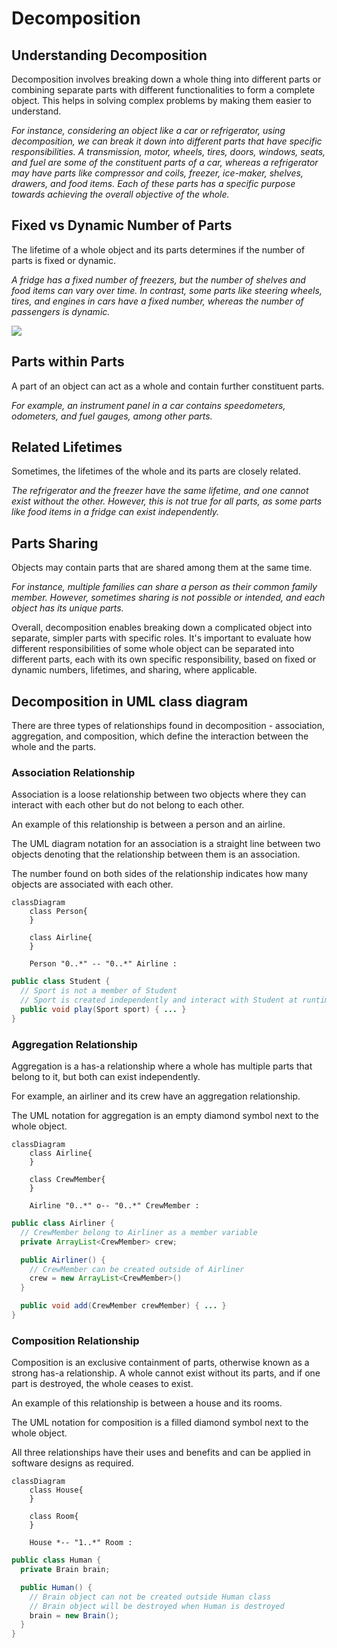 # Decomposition

## Understanding Decomposition

Decomposition involves breaking down a whole thing into different parts or combining separate parts with different functionalities to form a complete object. This helps in solving complex problems by making them easier to understand.

*For instance, considering an object like a car or refrigerator, using decomposition, we can break it down into different parts that have specific responsibilities. A transmission, motor, wheels, tires, doors, windows, seats, and fuel are some of the constituent parts of a car, whereas a refrigerator may have parts like compressor and coils, freezer, ice-maker, shelves, drawers, and food items. Each of these parts has a specific purpose towards achieving the overall objective of the whole.*


## Fixed vs Dynamic Number of Parts

The lifetime of a whole object and its parts determines if the number of parts is fixed or dynamic.

*A fridge has a fixed number of freezers, but the number of shelves and food items can vary over time. In contrast, some parts like steering wheels, tires, and engines in cars have a fixed number, whereas the number of passengers is dynamic.*

![](https://static.wixstatic.com/media/86afb5_e887f32a3e3541938b19cc0a1c74a809~mv2.png/v1/fill/w_720,h_406,al_c,q_85,usm_0.66_1.00_0.01,enc_auto/86afb5_e887f32a3e3541938b19cc0a1c74a809~mv2.png)

## Parts within Parts

A part of an object can act as a whole and contain further constituent parts.

*For example, an instrument panel in a car contains speedometers, odometers, and fuel gauges, among other parts.*

## Related Lifetimes

Sometimes, the lifetimes of the whole and its parts are closely related.

*The refrigerator and the freezer have the same lifetime, and one cannot exist without the other. However, this is not true for all parts, as some parts like food items in a fridge can exist independently.*

## Parts Sharing

Objects may contain parts that are shared among them at the same time.

*For instance, multiple families can share a person as their common family member. However, sometimes sharing is not possible or intended, and each object has its unique parts.*

Overall, decomposition enables breaking down a complicated object into separate, simpler parts with specific roles. It's important to evaluate how different responsibilities of some whole object can be separated into different parts, each with its own specific responsibility, based on fixed or dynamic numbers, lifetimes, and sharing, where applicable.


## Decomposition in UML class diagram

There are three types of relationships found in decomposition - association, aggregation, and composition, which define the interaction between the whole and the parts.

### Association Relationship

Association is a loose relationship between two objects where they can interact with each other but do not belong to each other.

An example of this relationship is between a person and an airline.

The UML diagram notation for an association is a straight line between two objects denoting that the relationship between them is an association.

The number found on both sides of the relationship indicates how many objects are associated with each other.

```mermaid
classDiagram
    class Person{
    }

    class Airline{
    }

    Person "0..*" -- "0..*" Airline :
```

```java
public class Student {
  // Sport is not a member of Student
  // Sport is created independently and interact with Student at runtime
  public void play(Sport sport) { ... }
}
```

### Aggregation Relationship

Aggregation is a has-a relationship where a whole has multiple parts that belong to it, but both can exist independently.

For example, an airliner and its crew have an aggregation relationship.

The UML notation for aggregation is an empty diamond symbol next to the whole object.

```mermaid
classDiagram
    class Airline{
    }

    class CrewMember{
    }

    Airline "0..*" o-- "0..*" CrewMember :
```

```java
public class Airliner {
  // CrewMember belong to Airliner as a member variable
  private ArrayList<CrewMember> crew;

  public Airliner() {
    // CrewMember can be created outside of Airliner
    crew = new ArrayList<CrewMember>()
  }

  public void add(CrewMember crewMember) { ... }
}
```


### Composition Relationship

Composition is an exclusive containment of parts, otherwise known as a strong has-a relationship. A whole cannot exist without its parts, and if one part is destroyed, the whole ceases to exist.

An example of this relationship is between a house and its rooms.

The UML notation for composition is a filled diamond symbol next to the whole object.

All three relationships have their uses and benefits and can be applied in software designs as required.

```mermaid
classDiagram
    class House{
    }

    class Room{
    }

    House *-- "1..*" Room :
```

```java
public class Human {
  private Brain brain;

  public Human() {
    // Brain object can not be created outside Human class
    // Brain object will be destroyed when Human is destroyed
    brain = new Brain();
  }
}
```
